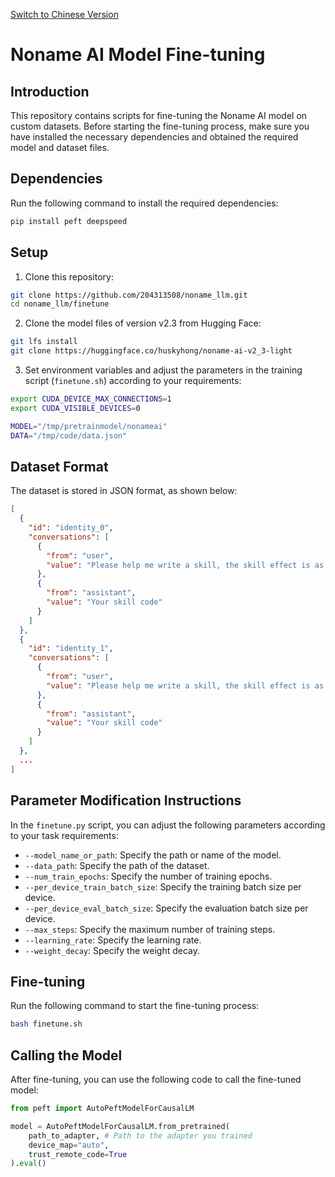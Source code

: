 [Switch to Chinese Version](README_zh.md)

# Noname AI Model Fine-tuning

## Introduction

This repository contains scripts for fine-tuning the Noname AI model on custom datasets. Before starting the fine-tuning process, make sure you have installed the necessary dependencies and obtained the required model and dataset files.

## Dependencies

Run the following command to install the required dependencies:

```bash
pip install peft deepspeed
```

## Setup

1. Clone this repository:

```bash
git clone https://github.com/204313508/noname_llm.git
cd noname_llm/finetune
```

2. Clone the model files of version v2.3 from Hugging Face:

```bash
git lfs install
git clone https://huggingface.co/huskyhong/noname-ai-v2_3-light
```

3. Set environment variables and adjust the parameters in the training script (`finetune.sh`) according to your requirements:

```bash
export CUDA_DEVICE_MAX_CONNECTIONS=1
export CUDA_VISIBLE_DEVICES=0

MODEL="/tmp/pretrainmodel/nonameai"
DATA="/tmp/code/data.json"
```

## Dataset Format

The dataset is stored in JSON format, as shown below:

```json
[
  {
    "id": "identity_0",
    "conversations": [
      {
        "from": "user",
        "value": "Please help me write a skill, the skill effect is as follows: your skill effect description"
      },
      {
        "from": "assistant",
        "value": "Your skill code"
      }
    ]
  },
  {
    "id": "identity_1",
    "conversations": [
      {
        "from": "user",
        "value": "Please help me write a skill, the skill effect is as follows: your skill effect description"
      },
      {
        "from": "assistant",
        "value": "Your skill code"
      }
    ]
  },
  ...
]
```

## Parameter Modification Instructions

In the `finetune.py` script, you can adjust the following parameters according to your task requirements:

- `--model_name_or_path`: Specify the path or name of the model.
- `--data_path`: Specify the path of the dataset.
- `--num_train_epochs`: Specify the number of training epochs.
- `--per_device_train_batch_size`: Specify the training batch size per device.
- `--per_device_eval_batch_size`: Specify the evaluation batch size per device.
- `--max_steps`: Specify the maximum number of training steps.
- `--learning_rate`: Specify the learning rate.
- `--weight_decay`: Specify the weight decay.

## Fine-tuning

Run the following command to start the fine-tuning process:

```bash
bash finetune.sh
```

## Calling the Model

After fine-tuning, you can use the following code to call the fine-tuned model:

```python
from peft import AutoPeftModelForCausalLM

model = AutoPeftModelForCausalLM.from_pretrained(
    path_to_adapter, # Path to the adapter you trained
    device_map="auto",
    trust_remote_code=True
).eval()
```
